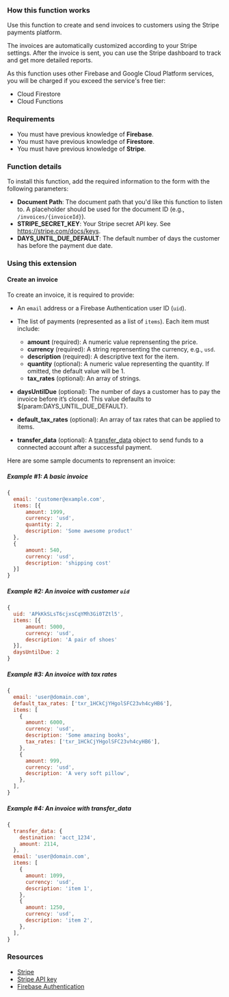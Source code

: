 ### How this function works

Use this function to create and send invoices to customers using the Stripe payments platform.

The invoices are automatically customized according to your Stripe settings. After the invoice is sent, you can use the Stripe dashboard to track and get more detailed reports.

As this function uses other Firebase and Google Cloud Platform services, you will be charged if you exceed the service's free tier:

- Cloud Firestore
- Cloud Functions

### Requirements

- You must have previous knowledge of **Firebase**.
- You must have previous knowledge of **Firestore**.
- You must have previous knowledge of **Stripe**.


### Function details

To install this function, add the required information to the form with the following parameters:

- **Document Path**: The document path that you'd like this function to listen to. A placeholder should be used for the document ID (e.g., `/invoices/{invoiceId}`).
- **STRIPE_SECRET_KEY**: Your Stripe secret API key. See https://stripe.com/docs/keys.
- **DAYS_UNTIL_DUE_DEFAULT**: The default number of days the customer has before the payment due date.

### Using this extension

#### Create an invoice

To create an invoice, it is required to provide:

- An `email` address or a Firebase Authentication user ID (`uid`).
- The list of payments (represented as a list of `items`). Each item must include:

  - **amount** (required): A numeric value reprensenting the price.
  - **currency** (required): A string reprensenting the currency, e.g., `usd`.
  - **description** (required): A descriptive text for the item.
  - **quantity** (optional): A numeric value representing the quantity. If omitted, the default value will be 1.
  - **tax_rates** (optional): An array of strings.

- **daysUntilDue** (optional): The number of days a customer has to pay the invoice before it’s closed. This value defaults to ${param:DAYS_UNTIL_DUE_DEFAULT}.
- **default_tax_rates** (optional): An array of tax rates that can be applied to items.
- **transfer_data** (optional): A [transfer_data](https://stripe.com/docs/api/invoices/create#create_invoice-transfer_data) object to send funds to a connected account after a successful payment.

Here are some sample documents to reprensent an invoice:

##### Example #1: A basic invoice

```javascript
{
  email: 'customer@example.com',
  items: [{
      amount: 1999,
      currency: 'usd',
      quantity: 2,
      description: 'Some awesome product'
  },
  {
      amount: 540,
      currency: 'usd',
      description: 'shipping cost'
  }]
}
```

##### Example #2: An invoice with customer `uid`

```javascript
{
  uid: 'APkKkSLsT6cjxsCqYMh3Gi0TZtl5',
  items: [{
      amount: 5000,
      currency: 'usd',
      description: 'A pair of shoes'
  }],
  daysUntilDue: 2
}
```

##### Example #3: An invoice with tax rates

```javascript
{
  email: 'user@domain.com',
  default_tax_rates: ['txr_1HCkCjYHgolSFC23vh4cyHB6'],
  items: [
    {
      amount: 6000,
      currency: 'usd',
      description: 'Some amazing books',
      tax_rates: ['txr_1HCkCjYHgolSFC23vh4cyHB6'],
    },
    {
      amount: 999,
      currency: 'usd',
      description: 'A very soft pillow',
    },
  ],
}
```

##### Example #4: An invoice with transfer_data

```javascript
{
  transfer_data: {
    destination: 'acct_1234',
    amount: 2114,
  },
  email: 'user@domain.com',
  items: [
    {
      amount: 1099,
      currency: 'usd',
      description: 'item 1',
    },
    {
      amount: 1250,
      currency: 'usd',
      description: 'item 2',
    },
  ],
}
```

### Resources

- [Stripe](https://stripe.com/)
- [Stripe API key](https://dashboard.stripe.com/apikeys)
- [Firebase Authentication](https://firebase.google.com/docs/auth)
